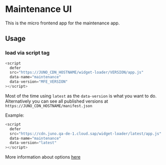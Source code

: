 # Maintenance UI

This is the micro frontend app for the maintenance app.


## Usage

### load via script tag

```js
<script
  defer
  src="https://JUNO_CDN_HOSTNAME/widget-loader/VERSION/app.js"
  data-name="maintenance"
  data-version="MFE_VERSION"
></script>
```
Most of the time using `latest` as the `data-version` is what you want to do. Alternatively you can see all published versions at `https://JUNO_CDN_HOSTNAME/manifest.json`

Example:

```js
<script
  defer
  src="https://cdn.juno.qa-de-1.cloud.sap/widget-loader/latest/app.js"
  data-name="maintenance"
  data-version="latest"
></script>
```

More information about options [here](https://github.com/sapcc/juno/blob/main/apps/widget-loader/README.md)



